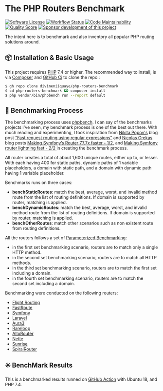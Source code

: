 # The PHP Routers Benchmark

[![Software License](https://img.shields.io/badge/License-BSD--3-brightgreen.svg?style=flat-square)](LICENSE)
[![Workflow Status](https://img.shields.io/github/workflow/status/divineniiquaye/php-routers-benchmark/Tests?style=flat-square)](https://github.com/divineniiquaye/php-routers-benchmark/actions?query=workflow%3ATests)
[![Code Maintainability](https://img.shields.io/codeclimate/maintainability/divineniiquaye/php-routers-benchmark?style=flat-square)](https://codeclimate.com/github/divineniiquaye/php-routers-benchmark)
[![Quality Score](https://img.shields.io/scrutinizer/g/divineniiquaye/php-routers-benchmark.svg?style=flat-square)](https://scrutinizer-ci.com/g/divineniiquaye/php-routers-benchmark)
[![Sponsor development of this project](https://img.shields.io/badge/sponsor%20this%20package-%E2%9D%A4-ff69b4.svg?style=flat-square)](https://biurad.com/sponsor)

The intent here is to benchmark and also inventory all popular PHP routing solutions around.

## 📦 Installation & Basic Usage

This project requires [PHP] 7.4 or higher. The recommended way to install, is via [Composer] and [GitHub Ci](https://cli.github.com/) to clone the repo.:

```bash
$ gh repo clone divineniiquaye/php-routers-benchmark
$ cd php-routers-benchmark && composer install
$ php vendor/bin/phpbench run --report default
```

## 🧪 Benchmarking Process

The benchmarking process uses [phpbench](https://github.com/phpbench/phpbench). I can say of the benchmarks projects I've seen, my benchmark process is one of the best out there. With much reading and experimenting, I took inspiration from [Nikita Popov's](https://www.npopov.com/) blog post ["Fast request routing using regular expressions"](https://www.npopov.com/2014/02/18/Fast-request-routing-using-regular-expressions.html) and [Nicolas Grekas](https://nicolas-grekas.medium.com/) blog posts [Making Symfony’s Router 77.7x faster - 1/2](https://nicolas-grekas.medium.com/making-symfonys-router-77-7x-faster-1-2-958e3754f0e1), and [Making Symfony router lightning fast - 2/2 ](https://nicolas-grekas.medium.com/making-symfony-router-lightning-fast-2-2-19281dcd245b) in creating the benchmark process.

All router creates a total of about 1,600 unique routes, either up to, or lesser. With each having 400 for static paths, dynamic paths of 1 variable placeholders, a domain with static path, and a domain with dynamic path having 1 variable placeholder.

Benchmarks runs on three cases:

- **benchStaticRoutes**: match the best, average, worst, and invalid method route from the list of routing definitions. If domain is supported by router, matching is applied.
- **benchDynamicRoutes**: match the best, average, worst, and invalid method route from the list of routing definitions. If domain is supported by router, matching is applied.
- **benchOtherRoutes**: match other scenarios such as non existent route from routing definitions.

All the routers follows a set of [Parameterized Benchmarking](https://phpbench.readthedocs.io/en/latest/annotributes.html#id5):

- in the first set benchmarking scenario, routers are to match only a single HTTP method.
- in the second set benchmarking scenario, routers are to match all HTTP methods.
- in the third set benchmarking scenario, routers are to match the first set including a domain.
- in the fourth set benchmarking scenario, routers are to match the second set including a domain.

Benchmarking were conducted on the following routers:

- [Flight Routing](https://github.com/divineniiquaye/flight-routing)
- [FastRoute](https://github.com/nikic/FastRoute)
- [Symfony](https://github.com/symfony/routing)
- [Laravel](https://github.com/illuminate/routing)
- [Aura3](https://github.com/auraphp/Aura.Router)
- [Rareloop](https://github.com/rareloop/router)
- [AltoRouter](https://github.com/altorouter/altorouter)
- [Nette](https://github.com/nette/routing)
- [Sunrise](https://github.com/sunrise-php/http-router)
- [SpiralRouter](https://github.com/spiral/router)


## ✳️ BenchMark Results

This is a benchmarked results runned on [GitHub Action] with Ubuntu 18, and PHP 7.4.

[PHP]: https://php.net
[Composer]: https://getcomposer.org
[GitHub Action]: https://github.com/divineniiquaye/php-routers-benchmark/runs/1867573092?check_suite_focus=true
